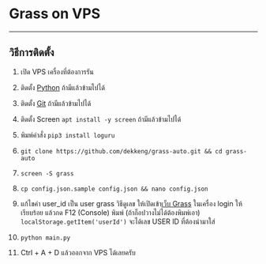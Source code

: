 # Grass on VPS

-------------------
วิธีการติดตั้ง
-------------------

1. เปิด VPS เครื่องที่ต้องการรัน

2. ติดตั้ง [Python](https://www.python.org/downloads/) ถ้ามีแล้วข้ามไปได้

3. ติดตั้ง [Git](https://git-scm.com/downloads) ถ้ามีแล้วข้ามไปได้

4. ติดตั้ง Screen `apt install -y screen` ถ้ามีแล้วข้ามไปได้

5. พิมพ์คำสั่ง `pip3 install loguru`

6. `git clone https://github.com/dekkeng/grass-auto.git && cd grass-auto`

7. `screen -S grass`

8. `cp config.json.sample config.json && nano config.json` 

9. แก้ไขค่า user_id เป็น user grass วิธีดูเลข ให้เปิดเข้า[เว็บ Grass](https://app.getgrass.io/dashboard) ในเครื่อง login ให้เรียบร้อย แล้วกด F12 (Console) พิมพ์ (ถ้าก็อปวางไม่ได้ต้องพิมพ์เอา) `localStorage.getItem('userId')` จะได้เลข USER ID ที่ต้องนำมาใส่

9. `python main.py`

10. Ctrl + A + D แล้วออกจาก VPS ได้เลยครับ